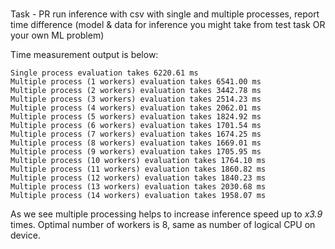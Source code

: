 #

Task - PR run inference with csv with single and multiple processes, report time difference (model & data for inference you might take from test task OR your own ML problem)

Time measurement output is below:

    Single process evaluation takes 6220.61 ms
    Multiple process (1 workers) evaluation takes 6541.00 ms
    Multiple process (2 workers) evaluation takes 3442.78 ms
    Multiple process (3 workers) evaluation takes 2514.23 ms
    Multiple process (4 workers) evaluation takes 2062.01 ms
    Multiple process (5 workers) evaluation takes 1824.92 ms
    Multiple process (6 workers) evaluation takes 1701.54 ms
    Multiple process (7 workers) evaluation takes 1674.25 ms
    Multiple process (8 workers) evaluation takes 1669.01 ms
    Multiple process (9 workers) evaluation takes 1705.95 ms
    Multiple process (10 workers) evaluation takes 1764.10 ms
    Multiple process (11 workers) evaluation takes 1860.82 ms
    Multiple process (12 workers) evaluation takes 1840.23 ms
    Multiple process (13 workers) evaluation takes 2030.68 ms
    Multiple process (14 workers) evaluation takes 1958.07 ms

As we see multiple processing helps to increase inference speed up to _x3.9_ times. 
Optimal number of workers is 8, same as number of logical CPU on device.